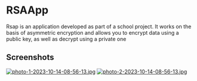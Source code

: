 # RSAApp
Rsap is an application developed as part of a school project. It works on the basis of asymmetric encryption and allows you to encrypt data using a public key, as well as decrypt using a private one
## Screenshots
[![photo-1-2023-10-14-08-56-13.jpg](https://i.postimg.cc/k4ht46Hg/photo-1-2023-10-14-08-56-13.jpg)](https://postimg.cc/VrnNZ61x)
[![photo-2-2023-10-14-08-56-13.jpg](https://i.postimg.cc/BbLP1ZWc/photo-2-2023-10-14-08-56-13.jpg)](https://postimg.cc/sGzgkrgv)
